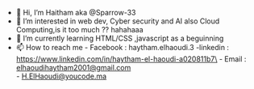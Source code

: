 - 👋 Hi, I’m Haitham aka  @Sparrow-33
- 👀 I’m interested in web dev, Cyber security and AI also Cloud Computing,is it too much ?? hahahaaa
- 🌱 I’m currently learning HTML/CSS ,javascript  as a beguinning
- 📫 How to reach me - Facebook : haytham.elhaoudi.3
                      -linkedin : https://www.linkedin.com/in/haytham-el-haoudi-a020811b7\
                      - Email     : elhaoudihaytham2001@gmail.com\
                      -             H.ElHaoudi@youcode.ma

